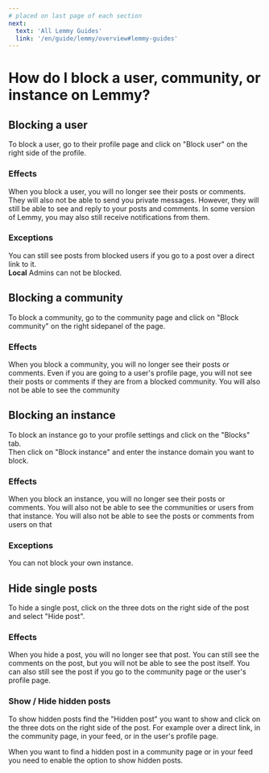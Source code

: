 ```yaml
---
# placed on last page of each section
next:
  text: 'All Lemmy Guides'
  link: '/en/guide/lemmy/overview#lemmy-guides'
---
```


# How do I block a user, community, or instance on Lemmy?

## Blocking a user

To block a user, go to their profile page and click on "Block user" on the right side of the profile.
<ThemedImage
lightImageUrl="/img/guide/lemmy/how-to-block/user-block-light.png"
darkImageUrl="/img/guide/lemmy/how-to-block/user-block-dark.png"
/>

### Effects

When you block a user, you will no longer see their posts or comments. They will also not be able to send you private
messages. However, they will still be able to see and reply to your posts and comments. In some version of Lemmy, you
may
also still receive notifications from them.

### Exceptions

You can still see posts from blocked users if you go to a post over a direct link to it.  
**Local** Admins can not be blocked.

## Blocking a community

To block a community, go to the community page and click on "Block community" on the right sidepanel of the page.

<ThemedImage
lightImageUrl="/img/guide/lemmy/how-to-block/community-block-light.png"
darkImageUrl="/img/guide/lemmy/how-to-block/community-block-dark.png"
/>

### Effects

When you block a community, you will no longer see their posts or comments. Even if you are going to a user's profile
page, you will not see their posts or comments if they are from a blocked community. You will also not be able to see
the community

## Blocking an instance

To block an instance go to your profile settings and click on the "Blocks" tab.  
Then click on "Block instance" and enter the instance domain you want to block.
<ThemedImage
lightImageUrl="/img/guide/lemmy/how-to-block/instance-block-light.png"
darkImageUrl="/img/guide/lemmy/how-to-block/instance-block-dark.png"
/>

### Effects

When you block an instance, you will no longer see their posts or comments. You will also not be able to see the
communities or users from that instance. You will also not be able to see the posts or comments from users on that

### Exceptions

You can not block your own instance.

## Hide single posts

To hide a single post, click on the three dots on the right side of the post and select "Hide post".
<ThemedImage
lightImageUrl="/img/guide/lemmy/how-to-block/hide-post-light.png"
darkImageUrl="/img/guide/lemmy/how-to-block/hide-post-dark.png"
/>

### Effects

When you hide a post, you will no longer see that post. You can still see the comments on the post, but you will not be
able to see the post itself. You can also still see the post if you go to the community page or the user's profile page.

### Show / Hide hidden posts

To show hidden posts find the "Hidden post" you want to show and click on the three dots on the right side of the post.
For example over a direct link, in the community page, in your feed, or in the user's profile page.

When you want to find a hidden post in a community page or in your feed you need to enable the option to show hidden
posts.
<ThemedImage
lightImageUrl="/img/guide/lemmy/how-to-block/show-hidden-post-light.png"
darkImageUrl="/img/guide/lemmy/how-to-block/show-hidden-post-dark.png"
/>